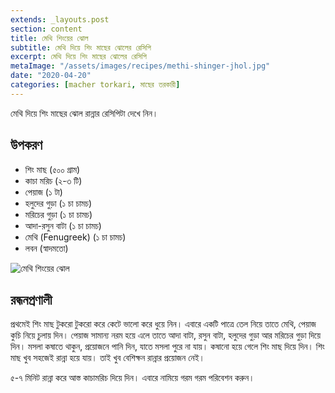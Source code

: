 ```yaml
---
extends: _layouts.post
section: content
title: মেথি শিংয়ের ঝোল
subtitle: মেথি দিয়ে শিং মাছের ঝোলের রেসিপি
excerpt: মেথি দিয়ে শিং মাছের ঝোলের রেসিপি
metaImage: "/assets/images/recipes/methi-shinger-jhol.jpg"
date: "2020-04-20"
categories: [macher torkari, মাছের তরকারী]
---
```


মেথি দিয়ে শিং মাছের ঝোল রান্নার রেসিপিটা দেখে নিন।

## উপকরণ

- শিং মাছ (৫০০ গ্রাম)
- কাচা মরিচ (২-৩ টি)
- পেয়াজ (১ টা)
- হলুদের গুড়া (১ চা চামচ)
- মরিচের গুড়া (১ চা চামচ)
- আদা-রসুন বাটা (১ চা চামচ)
- মেথি (Fenugreek) (১ চা চামচ)
- লবন (স্বাদমতো)

![মেথি শিংয়ের ঝোল](/assets/images/recipes/methi-shinger-jhol.jpg)

## রন্ধনপ্রণালী

প্রথমেই শিং মাছ টুকরো টুকরো করে কেটে ভালো করে ধুয়ে নিন। এবারে একটি পাত্রে তেল নিয়ে তাতে মেথি, পেয়াজ
কুচি নিয়ে চুলায় দিন। পেয়াজ সামান্য নরম হয়ে এলে তাতে আদা বাটা, রসুন বাটা, হলুদের গুড়া আর মরিচের গুড়া
দিয়ে দিন। মসলা কষাতে থাকুন, প্রয়োজনে পানি দিন, যাতে মসলা পুরে না যায়। কষানো হয়ে গেলে শিং মাছ দিয়ে
দিন। শিং মাছ খুব সহজেই রান্না হয়ে যায়। তাই খুব বেশিক্ষন রান্নার প্রয়োজন নেই।

৫-৭ মিনিট রান্না করে আস্ত কাচামরিচ দিয়ে দিন। এবারে নামিয়ে গরম গরম পরিবেশন করুন।
